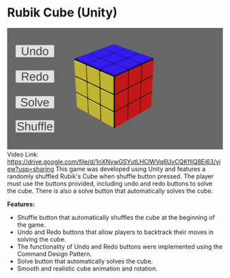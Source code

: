 # Rubik Cube (Unity)
![alt text](https://raw.githubusercontent.com/RayanYousef/Rubik_Cube/main/Rubik_Cube.png)
<br/>
Video Link: 
https://drive.google.com/file/d/1nXNywGSYutLHClWVq6UvCQKfllQ8Ei63/view?usp=sharing
This game was developed using Unity and features a randomly shuffled Rubik's Cube when shuffle button pressed. The player must use the buttons provided, including undo and redo buttons to solve the cube. There is also a solve button that automatically solves the cube.

**Features:**
* Shuffle button that automatically shuffles the cube at the beginning of the game.
* Undo and Redo buttons that allow players to backtrack their moves in solving the cube.
* The functionality of Undo and Redo buttons were implemented using the Command Design Pattern.
* Solve button that automatically solves the cube.
* Smooth and realistic cube animation and rotation.
